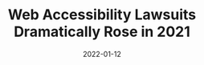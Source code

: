 ---
date: 2022-01-12
draft: true
publisher: boiaorg
tags:
  - accessibility
  - conformance
  - legal
target_url: https://www.boia.org/blog/web-accessibility-lawsuits-dramatically-rose-in-2021.-heres-why
title: Web Accessibility Lawsuits Dramatically Rose in 2021
---